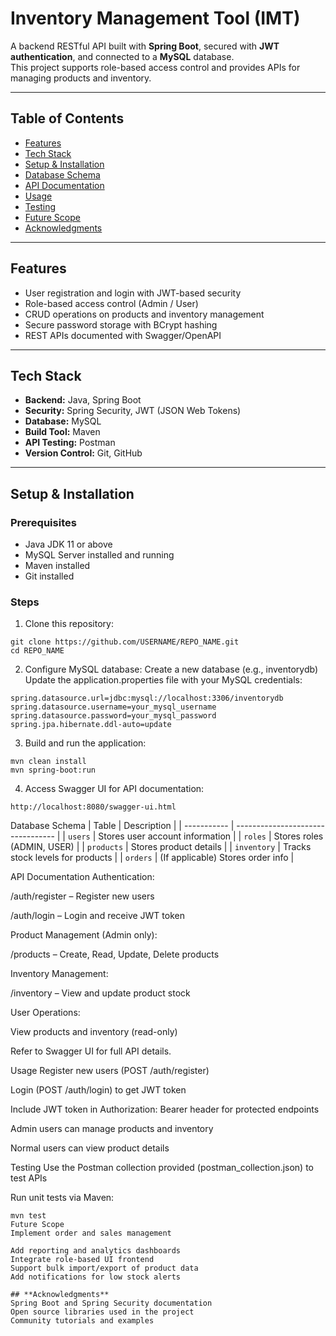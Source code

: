 # Inventory Management Tool (IMT)

A backend RESTful API built with **Spring Boot**, secured with **JWT authentication**, and connected to a **MySQL** database.  
This project supports role-based access control and provides APIs for managing products and inventory.

---

## Table of Contents
- [Features](#features)
- [Tech Stack](#tech-stack)
- [Setup & Installation](#setup--installation)
- [Database Schema](#database-schema)
- [API Documentation](#api-documentation)
- [Usage](#usage)
- [Testing](#testing)
- [Future Scope](#future-scope)
- [Acknowledgments](#acknowledgments)

---

## Features
- User registration and login with JWT-based security  
- Role-based access control (Admin / User)  
- CRUD operations on products and inventory management  
- Secure password storage with BCrypt hashing  
- REST APIs documented with Swagger/OpenAPI  

---

## Tech Stack
- **Backend:** Java, Spring Boot  
- **Security:** Spring Security, JWT (JSON Web Tokens)  
- **Database:** MySQL  
- **Build Tool:** Maven  
- **API Testing:** Postman  
- **Version Control:** Git, GitHub  

---

## Setup & Installation

### Prerequisites
- Java JDK 11 or above  
- MySQL Server installed and running  
- Maven installed  
- Git installed  

### Steps
1. Clone this repository:  
```
git clone https://github.com/USERNAME/REPO_NAME.git
cd REPO_NAME
```
2. Configure MySQL database:
Create a new database (e.g., inventorydb)
Update the application.properties file with your MySQL credentials:
```
spring.datasource.url=jdbc:mysql://localhost:3306/inventorydb
spring.datasource.username=your_mysql_username
spring.datasource.password=your_mysql_password
spring.jpa.hibernate.ddl-auto=update
```
3. Build and run the application:
```
mvn clean install
mvn spring-boot:run
```
4. Access Swagger UI for API documentation:
```
http://localhost:8080/swagger-ui.html
```
Database Schema
| Table       | Description                       |
| ----------- | --------------------------------- |
| `users`     | Stores user account information   |
| `roles`     | Stores roles (ADMIN, USER)        |
| `products`  | Stores product details            |
| `inventory` | Tracks stock levels for products  |
| `orders`    | (If applicable) Stores order info |


API Documentation
Authentication:

/auth/register – Register new users

/auth/login – Login and receive JWT token

Product Management (Admin only):

/products – Create, Read, Update, Delete products

Inventory Management:

/inventory – View and update product stock

User Operations:

View products and inventory (read-only)

Refer to Swagger UI for full API details.

Usage
Register new users (POST /auth/register)

Login (POST /auth/login) to get JWT token

Include JWT token in Authorization: Bearer <token> header for protected endpoints

Admin users can manage products and inventory

Normal users can view product details

Testing
Use the Postman collection provided (postman_collection.json) to test APIs

Run unit tests via Maven:
```
mvn test
Future Scope
Implement order and sales management

Add reporting and analytics dashboards
Integrate role-based UI frontend
Support bulk import/export of product data
Add notifications for low stock alerts

## **Acknowledgments**
Spring Boot and Spring Security documentation
Open source libraries used in the project
Community tutorials and examples
